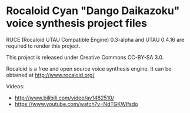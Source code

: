 Rocaloid Cyan "Dango Daikazoku" voice synthesis project files
=============================================================

RUCE (Rocaloid UTAU Compatible Engine) 0.3-alpha and UTAU 0.4.16 are required to render this project.

This project is released under Creative Commons CC-BY-SA 3.0.

Rocaloid is a free and open source voice synthesis engine. It can be obtained at http://www.rocaloid.org/

Videos:
- http://www.bilibili.com/video/av1482510/
- https://www.youtube.com/watch?v=NdTGKWIfsdo
